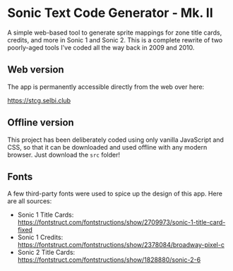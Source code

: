 # Sonic Text Code Generator - Mk. II
A simple web-based tool to generate sprite mappings for zone title cards, credits, and more in Sonic 1 and Sonic 2. This is a complete rewrite of two poorly-aged tools I've coded all the way back in 2009 and 2010.

## Web version
The app is permanently accessible directly from the web over here:

https://stcg.selbi.club

## Offline version
This project has been deliberately coded using only vanilla JavaScript and CSS, so that it can be downloaded and used offline with any modern browser. Just download the `src` folder!

## Fonts
A few third-party fonts were used to spice up the design of this app. Here are all sources:

* Sonic 1 Title Cards: https://fontstruct.com/fontstructions/show/2709973/sonic-1-title-card-fixed
* Sonic 1 Credits: https://fontstruct.com/fontstructions/show/2378084/broadway-pixel-c
* Sonic 2 Title Cards: https://fontstruct.com/fontstructions/show/1828880/sonic-2-6
